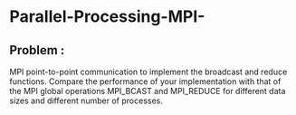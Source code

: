 # Parallel-Processing-MPI-
## Problem  : 
MPI point-to-point communication to implement the broadcast and reduce functions. Compare the performance of your implementation with that of the MPI global operations MPI_BCAST and MPI_REDUCE for different data sizes and different number of processes. 
